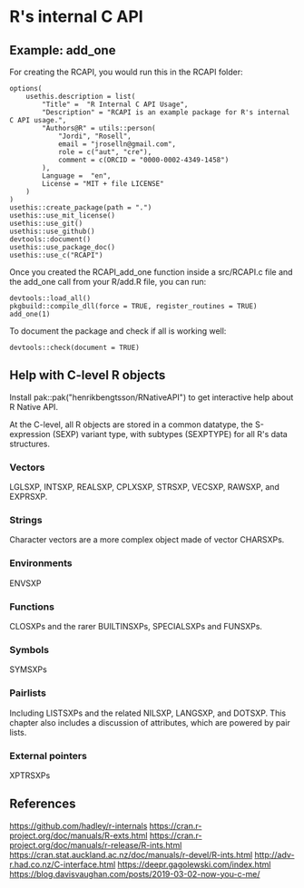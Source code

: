 # R's internal C API

## Example: add_one

For creating the RCAPI, you would run this in the RCAPI folder:

```
options(
    usethis.description = list(
        "Title" =  "R Internal C API Usage",
        "Description" = "RCAPI is an example package for R's internal C API usage.",
        "Authors@R" = utils::person(
            "Jordi", "Rosell",
            email = "jroselln@gmail.com",
            role = c("aut", "cre"),
            comment = c(ORCID = "0000-0002-4349-1458")
        ),
        Language =  "en",
        License = "MIT + file LICENSE"
    )
)
usethis::create_package(path = ".")
usethis::use_mit_license()
usethis::use_git()
usethis::use_github()
devtools::document()
usethis::use_package_doc()
usethis::use_c("RCAPI")
```

Once you created the RCAPI_add_one function inside a src/RCAPI.c file and the add_one call from your R/add.R file, you can run:

```
devtools::load_all()
pkgbuild::compile_dll(force = TRUE, register_routines = TRUE)
add_one(1)
```

To document the package and check if all is working well:

```
devtools::check(document = TRUE)
```

## Help with C-level R objects


Install pak::pak("henrikbengtsson/RNativeAPI") to get interactive help about R Native API.

At the C-level, all R objects are stored in a common datatype, the S-expression (SEXP) variant type, with subtypes (SEXPTYPE) for all R's data structures.


### Vectors 

LGLSXP, INTSXP, REALSXP, CPLXSXP, STRSXP, VECSXP, RAWSXP, and EXPRSXP.

### Strings

Character vectors are a more complex object made of vector CHARSXPs.

### Environments

ENVSXP

### Functions

CLOSXPs and the rarer BUILTINSXPs, SPECIALSXPs and FUNSXPs.

### Symbols

SYMSXPs

### Pairlists

Including LISTSXPs and the related NILSXP, LANGSXP, and DOTSXP. This chapter also includes a discussion of attributes, which are powered by pair lists.

### External pointers

XPTRSXPs

## References

https://github.com/hadley/r-internals
https://cran.r-project.org/doc/manuals/R-exts.html
https://cran.r-project.org/doc/manuals/r-release/R-ints.html
https://cran.stat.auckland.ac.nz/doc/manuals/r-devel/R-ints.html
http://adv-r.had.co.nz/C-interface.html
https://deepr.gagolewski.com/index.html
https://blog.davisvaughan.com/posts/2019-03-02-now-you-c-me/
